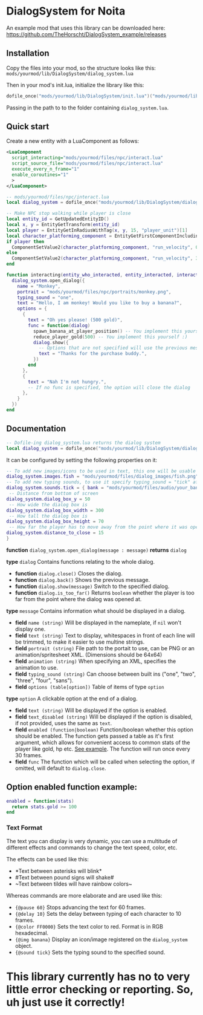 # DialogSystem for Noita
An example mod that uses this library can be downloaded here: https://github.com/TheHorscht/DialogSystem_example/releases
## Installation
Copy the files into your mod, so the structure looks like this: `mods/yourmod/lib/DialogSystem/dialog_system.lua`

Then in your mod's init.lua, initialize the library like this:
```lua
dofile_once("mods/yourmod/lib/DialogSystem/init.lua")("mods/yourmod/lib/DialogSystem")
```
Passing in the path to to the folder containing `dialog_system.lua`.
## Quick start
Create a new entity with a LuaComponent as follows:
```xml
<LuaComponent
  script_interacting="mods/yourmod/files/npc/interact.lua"
  script_source_file="mods/yourmod/files/npc/interact.lua"
  execute_every_n_frame="1"
  enable_coroutines="1"
  >
</LuaComponent>
```
```lua
-- mods/yourmod/files/npc/interact.lua
local dialog_system = dofile_once("mods/yourmod/lib/DialogSystem/dialog_system.lua")

-- Make NPC stop walking while player is close
local entity_id = GetUpdatedEntityID()
local x, y = EntityGetTransform(entity_id)
local player = EntityGetInRadiusWithTag(x, y, 15, "player_unit")[1]
local character_platforming_component = EntityGetFirstComponentIncludingDisabled(entity_id, "CharacterPlatformingComponent")
if player then
  ComponentSetValue2(character_platforming_component, "run_velocity", 0)
else
  ComponentSetValue2(character_platforming_component, "run_velocity", 30)
end

function interacting(entity_who_interacted, entity_interacted, interactable_name)
  dialog_system.open_dialog({
    name = "Monkey",
    portrait = "mods/yourmod/files/npc/portraits/monkey.png",
    typing_sound = "one",
    text = "Hello, I am monkey! Would you like to buy a banana?",
    options = {
      {
        text = "Oh yes please! (500 gold)",
        func = function(dialog)
          spawn_banana_at_player_position() -- You implement this yourself :)
          reduce_player_gold(500) -- You implement this yourself :)
          dialog.show({
            -- Options that are not specified will use the previous messages options
            text = "Thanks for the purchase buddy.",
          })
        end
      },
      {
        text = "Nah I'm not hungry.",
        -- If no func is specified, the option will close the dialog
      },
    }
  })
end
```
## Documentation
```lua
-- Dofile-ing dialog_system.lua returns the dialog system
local dialog_system = dofile_once("mods/yourmod/lib/DialogSystem/dialog_system.lua")
```
It can be configured by setting the following properties on it:
```lua
-- To add new images/icons to be used in text, this one will be usable as {@img fish}
dialog_system.images.fish = "mods/yourmod/files/dialog_images/fish.png"
-- To add new typing sounds, to use it specify typing_sound = "tick" after registering it like this
dialog_system.sounds.tick = { bank = "mods/yourmod/files/audio/your_bank.bank", event = "sounds/my_cool_sound" }
 -- Distance from bottom of screen
dialog_system.dialog_box_y = 50
 -- How wide the dialog box is
dialog_system.dialog_box_width = 300
 -- How tall the dialog box is
dialog_system.dialog_box_height = 70
 -- How far the player has to move away from the point where it was opened for it to close automatically
dialog_system.distance_to_close = 15
}
```
**function** `dialog_system.open_dialog(message : message)` **returns** `dialog`

**type** `dialog` Contains functions relating to the whole dialog.

- **function** `dialog.close()` Closes the dialog.
- **function** `dialog.back()` Shows the previous message.
- **function** `dialog.show(message)` Switch to the specified dialog.
- **function** `dialog.is_too_far()` Returns `boolean` whether the player is too far from the point where the dialog was opened at.

**type** `message` Contains information what should be displayed in a dialog.
- **field** `name (string)` Will be displayed in the nameplate, if `nil` won't display one.
- **field** `text (string)` Text to display, whitespaces in front of each line will be trimmed, to make it easier to use multine strings.
- **field** `portrait (string)` File path to the portait to use, can be PNG or an animation/spritesheet XML. (Dimensions should be 64x64)
- **field** `animation (string)` When specifying an XML, specifies the animation to use.
- **field** `typing_sound (string)` Can choose between built ins ("one", "two", "three", "four", "sans").
- **field** `options (table[option])` Table of items of type `option`

**type** `option` A clickable option at the end of a dialog.
- **field** `text (string)` Will be displayed if the option is enabled.
- **field** `text_disabled (string)` Will be displayed if the option is disabled, if not provided, uses the same as `text`.
- **field** `enabled (function|boolean)` Function/boolean whether this option should be enabled. The function gets passed a table as it's first argument,
which allows for convenient access to common stats of the player like gold, hp etc. [See example](#option-enabled-function-example). The function will run once every 30 frames.
- **field** `func` The function which will be called when selecting the option, if omitted, will default to `dialog.close`.
## Option enabled function example:
```lua
enabled = function(stats)
  return stats.gold >= 100
end
```
### Text Format
The text you can display is very dynamic, you can use a multitude of different effects and commands to change the text speed, color, etc. 

The effects can be used like this:
- \*Text between asterisks will blink\*
- #Text between pound signs will shake#
- \~Text between tildes will have rainbow colors\~

Whereas commands are more elaborate and are used like this:
- `{@pause 60}` Stops advancing the text for 60 frames.
- `{@delay 10}` Sets the delay between typing of each character to 10 frames.
- `{@color FF0000}` Sets the text color to red. Format is in RGB hexadecimal.
- `{@img banana}` Display an icon/image registered on the `dialog_system` object.
- `{@sound tick}` Sets the typing sound to the specified sound.

# This library currently has no to very little error checking or reporting. So, uh just use it correctly!
